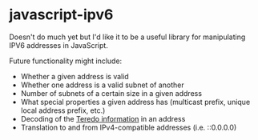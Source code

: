 javascript-ipv6
===============

Doesn't do much yet but I'd like it to be a useful library for manipulating IPV6 addresses in JavaScript.

Future functionality might include:

- Whether a given address is valid
- Whether one address is a valid subnet of another
- Number of subnets of a certain size in a given address
- What special properties a given address has (multicast prefix, unique local address prefix, etc.)
- Decoding of the [Teredo information](http://en.wikipedia.org/wiki/Teredo_tunneling#IPv6_addressing) in an address
- Translation to and from IPv4-compatible addresses (i.e. ::0.0.0.0)
